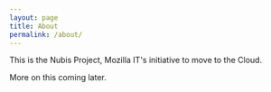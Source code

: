 ```yaml
---
layout: page
title: About
permalink: /about/
---
```


This is the Nubis Project, Mozilla IT's initiative to move to the Cloud.

More on this coming later.